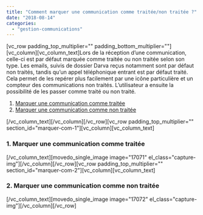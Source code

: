 ```yaml
---
title: "Comment marquer une communication comme traitée/non traitée ?"
date: "2018-08-14"
categories: 
  - "gestion-communications"
---
```


\[vc\_row padding\_top\_multiplier="" padding\_bottom\_multiplier=""\]\[vc\_column\]\[vc\_column\_text\]Lors de la réception d’une communication, celle-ci est par défaut marquée comme traitée ou non traitée selon son type. Les emails, suivis de dossier Darva reçus notamment sont par défaut non traités, tandis qu’un appel téléphonique entrant est par défaut traité. Cela permet de les repérer plus facilement par une icône particulière et un compteur des communications non traités. L’utilisateur a ensuite la possibilité de les passer comme traité ou non traité.

1. [Marquer une communication comme traitée](#marquer-com-1)
2. [Marquer une communication comme non traitée](#marquer-com-2)

\[/vc\_column\_text\]\[/vc\_column\]\[/vc\_row\]\[vc\_row padding\_top\_multiplier="" section\_id="marquer-com-1"\]\[vc\_column\]\[vc\_column\_text\]

### **1\. Marquer une communication comme traitée**

\[/vc\_column\_text\]\[movedo\_single\_image image="17071" el\_class="capture-img"\]\[/vc\_column\]\[/vc\_row\]\[vc\_row padding\_top\_multiplier="" section\_id="marquer-com-2"\]\[vc\_column\]\[vc\_column\_text\]

### **2\. Marquer une communication comme non traitée**

\[/vc\_column\_text\]\[movedo\_single\_image image="17072" el\_class="capture-img"\]\[/vc\_column\]\[/vc\_row\]
